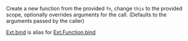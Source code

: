 Create a new function from the provided `fn`, change `this` to the provided scope, optionally
overrides arguments for the call. (Defaults to the arguments passed by the caller)

<a href="#!/api/Ext-method-bind" rel="Ext-method-bind" class="docClass">Ext.bind</a> is alias for <a href="#!/api/Ext.Function-method-bind" rel="Ext.Function-method-bind" class="docClass">Ext.Function.bind</a>
